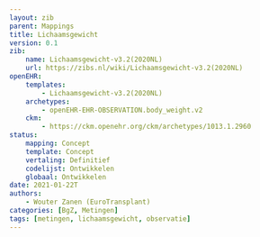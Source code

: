 ```yaml
---
layout: zib
parent: Mappings
title: Lichaamsgewicht
version: 0.1
zib:
    name: Lichaamsgewicht-v3.2(2020NL)
    url: https://zibs.nl/wiki/Lichaamsgewicht-v3.2(2020NL)
openEHR:
    templates: 
        - Lichaamsgewicht-v3.2(2020NL)
    archetypes: 
        - openEHR-EHR-OBSERVATION.body_weight.v2
    ckm: 
        - https://ckm.openehr.org/ckm/archetypes/1013.1.2960
status:
    mapping: Concept
    template: Concept
    vertaling: Definitief
    codelijst: Ontwikkelen
    globaal: Ontwikkelen
date: 2021-01-22T
authors:  
    - Wouter Zanen (EuroTransplant) 
categories: [BgZ, Metingen]
tags: [metingen, lichaamsgewicht, observatie]
---
```



